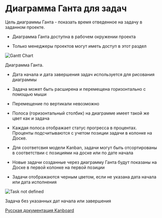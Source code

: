 Диаграмма Ганта для задач
=========================



Цель диаграммы Ганта - показать время отведенное на задачу в заданном проекте.



-   Диаграмма Ганта доступна в рабочем окружении проекта



-   Только менеджеры проектов могут иметь доступ в этот раздел



![Gantt Chart](https://kanboard.net/screenshots/documentation/gantt-chart-project.png)

Диаграмма Ганта.



-   Дата начала и дата завершения задач используется для рисования диаграммы



-   Задача может быть расширена и перемещена горизонтально с помощью мыши



-   Перемещение по вертикали невозможно



-   Полоса (горизонтальный столбик) на диаграмме имеет такой же цвет как и задача



-   Каждая полоса отображает статус прогресса в процентах. Проценты подсчитываются с учетом позиции задачи в колонке на Доске.



-   Для соответсвия модели Kanban, задачи могут быть отсортированы в соответствии с позициями на доске или по дате начала



-   Новые задачи созданные через диаграмму Ганта будут показаны на Доске в первой колонке на первой позиции



-   Задачи отображаются черным цветом, если не указана дата начала или дата исполнения



![Task not defined](https://kanboard.net/screenshots/documentation/gantt-chart-not-defined.png)

Задача без указанных дат начала или завершения


 



[Русская документация Kanboard](http://kanboard.ru/doc/)

